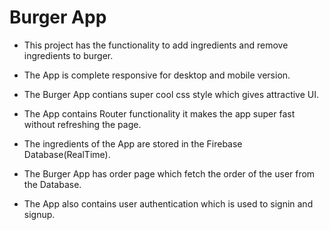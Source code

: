 # Burger App

* This project has the functionality to add ingredients and remove ingredients to burger.

* The App is complete responsive for desktop and mobile version.

* The Burger App contians super cool css style which gives attractive UI.

* The App contains Router functionality it makes the app super fast without refreshing the page.

* The ingredients of the App are stored in the Firebase Database(RealTime).

* The Burger App has order page which fetch the order of the user from the Database.

* The App also contains user authentication which is used to signin and signup.

